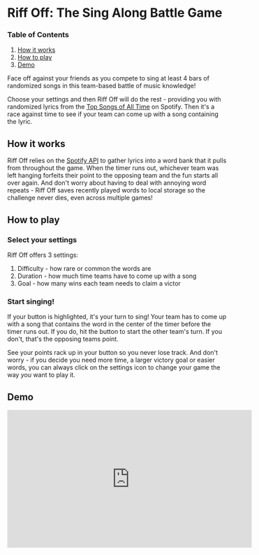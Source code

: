 # Riff Off: The Sing Along Battle Game

### Table of Contents
1. [How it works](#how-it-works)
2. [How to play](#how-to-play)
3. [Demo](#demo)

Face off against your friends as you compete to sing at least 4 bars of randomized songs in this team-based battle of music knowledge!

Choose your settings and then Riff Off will do the rest - providing you with randomized lyrics from the [Top Songs of All Time](https://open.spotify.com/playlist/6Mf614QiAuop5ud9x5beBS) on Spotify. Then it's a race against time to see if your team can come up with a song containing the lyric.

## How it works

Riff Off relies on the [Spotify API](https://spotipy.readthedocs.io/en/2.22.1/#getting-started) to gather lyrics into a word bank that it pulls from throughout the game. When the timer runs out, whichever team was left hanging forfeits their point to the opposing team and the fun starts all over again. And don't worry about having to deal with annoying word repeats - Riff Off saves recently played words to local storage so the challenge never dies, even across multiple games!

## How to play

### Select your settings

Riff Off offers 3 settings:
1. Difficulty - how rare or common the words are
2. Duration - how much time teams have to come up with a song
3. Goal - how many wins each team needs to claim a victor

### Start singing!

If your button is highlighted, it's your turn to sing! Your team has to come up with a song that contains the word in the center of the timer before the timer runs out. If you do, hit the button to start the other team's turn. If you don't, that's the opposing teams point.

See your points rack up in your button so you never lose track. And don't worry - if you decide you need more time, a larger victory goal or easier words, you can always click on the settings icon to change your game the way _you_ want to play it.

## Demo

<iframe width="560" height="315" src="https://www.youtube.com/embed/pTflI4q-qZc" title="YouTube video player" frameborder="0" allow="accelerometer; autoplay; clipboard-write; encrypted-media; gyroscope; picture-in-picture; web-share" allowfullscreen></iframe>

